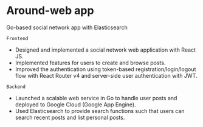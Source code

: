 # Around-web app
 Go-based social network app with Elasticsearch

`Frontend`

- Designed and implemented a social network web application with React JS.
- Implemented features for users to create and browse posts.
- Improved the authentication using token-based registration/login/logout flow with React Router v4 and server-side user authentication with JWT.

`Backend`

- Launched a scalable web service in Go to handle user posts and deployed to Google Cloud (Google App Engine).
- Used Elasticsearch to provide search functions such that users can search recent posts and list personal posts.
